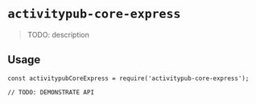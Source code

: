 # `activitypub-core-express`

> TODO: description

## Usage

```
const activitypubCoreExpress = require('activitypub-core-express');

// TODO: DEMONSTRATE API
```
